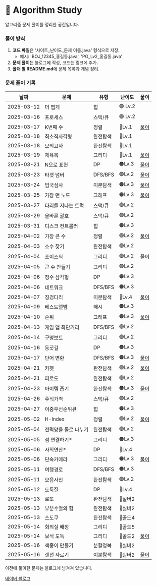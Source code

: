 # 📌 Algorithm Study

알고리즘 문제 풀이를 정리한 공간입니다.



### 풀이 방식
1. **코드 파일**은 '사이트_난이도_문제 이름.java' 형식으로 저장.
    - 예시: 'BOJ_12345_홍길동.java', 'PG_Lv2_홍길동.java'
2. **문제 풀이**는 블로그에 작성, 코드는 링크에 추가.
3. **폴더 별 README.md**에 문제 목록과 개념 정리.

### 문제 풀이 기록

| 날짜         | 문제         | 유형     | 난이도     | 풀이                                                |
|------------|------------|--------|---------|---------------------------------------------------|
| 2025-03-12 | 더 맵게       | 힙      | 🟢 Lv.2 |                                                   |
| 2025-03-16 | 프로세스       | 스택/큐   | 🟢 Lv.2 |                                                   |
| 2025-03-17 | K번째 수      | 정렬     | 🔵Lv.1  | [풀이](https://blog.naver.com/gamakk2/223799781209) |
| 2025-03-18 | 최소직사각형     | 완전탐색   | 🔵Lv.1  |                                                   |
| 2025-03-18 | 모의고사       | 완전탐색   | 🔵Lv.1  |                                                   |
| 2025-03-19 | 체육복        | 그리디    | 🔵Lv.1  | [풀이](https://blog.naver.com/gamakk2/223802861543) |
| 2025-03-21 | N으로 표현     | DP     | 🟠Lv.3  | [풀이](https://blog.naver.com/gamakk2/223805073009) |
| 2025-03-23 | 타겟 넘버      | DFS/BFS | 🟢Lv.2  | [풀이](https://blog.naver.com/gamakk2/223806408314) |
| 2025-03-24 | 입국심사       | 이분탐색   | 🟠Lv.3  | [풀이](https://blog.naver.com/gamakk2/223808371758) |
| 2025-03-25 | 가장 먼 노드    | 그래프    | 🟠Lv.3  | [풀이](https://blog.naver.com/gamakk2/223809854243) |
| 2025-03-27 | 다리를 지나는 트럭 | 스택/큐   | 🟢Lv.2  |                                                   |
| 2025-03-29 | 올바른 괄호     | 스택/큐   | 🟢Lv.2  |                                                   |
| 2025-03-31 | 디스크 컨트롤러   | 힙      | 🟠Lv.3  |                                                   |
| 2025-04-02 | 가장 큰 수     | 정렬     | 🟢Lv.2  | [풀이](https://blog.naver.com/gamakk2/223819506024) |
| 2025-04-03 | 소수 찾기      | 완전탐색   | 🟢Lv.2  |                                                   |
| 2025-04-04 | 조이스틱       | 그리디    | 🟢Lv.2  | [풀이](https://blog.naver.com/gamakk2/223823165881) |
| 2025-04-05 | 큰 수 만들기    | 그리디    | 🟢Lv.2  |                                                   |
| 2025-04-06 | 정수 삼각형     | DP     | 🟠Lv.3  |                                                   |
| 2025-04-06 | 네트워크       | DFS/BFS | 🟠Lv.3  |                                                   |
| 2025-04-07 | 징검다리       | 이분탐색   | 🔴Lv.4  | [풀이](https://blog.naver.com/gamakk2/223825584515) |
| 2025-04-09 | 베스트앨범      | 해시     | 🟠Lv.3  |                                                   |
| 2025-04-10 | 순위         | 그래프    | 🟠Lv.3  | [풀이]()                                            |
| 2025-04-13 | 게임 맵 최단거리  | DFS/BFS | 🟢Lv.2  |                                                   |
| 2025-04-14 | 구명보트       | 그리디    | 🟢Lv.2  |                                                   |
| 2025-04-16 | 등굣길        | DP     | 🟠Lv.3  |                                                   |
| 2025-04-17 | 단어 변환      | DFS/BFS | 🟠Lv.3  | [풀이](https://blog.naver.com/gamakk2/223838220484) |
| 2025-04-21 | 카펫         | 완전탐색   | 🟢Lv.2  | [풀이](https://blog.naver.com/gamakk2/223841804550) |
| 2025-04-21 | 피로도        | 완전탐색   | 🟢Lv.2  |                                                   |
| 2025-04-23 | 아이템 줍기     | 완전탐색   | 🟠Lv.3  | [풀이](https://blog.naver.com/gamakk2/223844445405) |
| 2025-04-26 | 주식가격       | 스택/큐   | 🟢Lv.2  |                                                   |
| 2025-04-27 | 이중우선순위큐    | 힙      | 🟠Lv.3  |                                                   |
| 2025-05-02 | H-Index    | 정렬     | 🟢Lv.2  | [풀이](https://blog.naver.com/gamakk2/223853668750) |
| 2025-05-04 | 전력망을 둘로 나누기 | 완전탐색   | 🟢Lv.2  |                                                   |
| 2025-05-05 | 섬 연결하기*    | 그리디    | 🟠Lv.3  |                                                   |
| 2025-05-06 | 사칙연산*      | DP     | 🔴Lv.4  |                                                   |
| 2025-05-06 | 단속카메라      | 그리디    | 🟠Lv.3  | [풀이](https://blog.naver.com/gamakk2/223856958267) |
| 2025-05-11 | 여행경로       | DFS/BFS | 🟠Lv.3  |                                                   |
| 2025-05-11 | 모음사전       | 완전탐색   | 🟢Lv.2  |                                                   |
| 2025-05-12 | 도둑질        | DP     | 🔴Lv.4  |                                                   |
| 2025-05-13 | 로또         | 완전탐색   | 🥈실버2   |                                                   |
| 2025-05-13 | 부분수열의 합    | 완전탐색   | 🥈실버2   |                                                   |
| 2025-05-13 | 스도쿠        | 완전탐색   | 🥇골드4   |                                                   |
| 2025-05-14 | 회의실 배정     | 그리디    | 🥇골드5   |                                                   |
| 2025-05-14 | 보석 도둑      | 그리디    | 🥇골드2   | [풀이](https://blog.naver.com/gamakk2/223865700182) |
| 2025-05-16 | 색종이 만들기    | 분할정복   | 🥈실버2   |                                                   |
| 2025-05-16 | 랜선 자르기     | 이분탐색   | 🥈실버2   | [풀이]()                                            |

이전에 풀이한 문제는 블로그에 남겨져 있습니다.

[네이버 블로그](https://blog.naver.com/gamakk2/223793678530)
